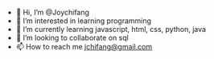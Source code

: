 - 👋 Hi, I’m @Joychifang
- 👀 I’m interested in learning programming
- 🌱 I’m currently learning javascript, html, css, python, java
- 💞️ I’m looking to collaborate on sql
- 📫 How to reach me jchifang@gmail.com

<!---
Joychifang/Joychifang is a ✨ special ✨ repository because its `README.md` (this file) appears on your GitHub profile.
You can click the Preview link to take a look at your changes.
--->
